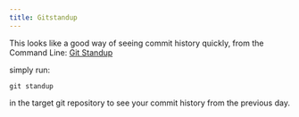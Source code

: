```yaml
---
title: Gitstandup
---
```


This looks like a good way of seeing commit history quickly, from the Command Line:
[Git Standup](https://github.com/kamranahmedse/git-standup)

simply run:

```
git standup
```

in the target git repository to see your commit history from the previous day.
